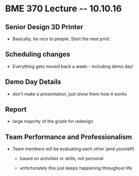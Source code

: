 # BME 370 Lecture -- 10.10.16

## Senior Design 3D Printer

- Basically, be nice to people. Start the next print.

## Scheduling changes

- Everything gets moved back a week-- including demo day!

## Demo Day Details

- don't make a presentation, just show them how it works

## Report

- large majority of the grade for redesign

## Team Performance and Professionalism

- Team members will be evaluating each other (and yourself)

    - based on activities or skills, not personal

    - unfortunately this just keeps happening throughout life


